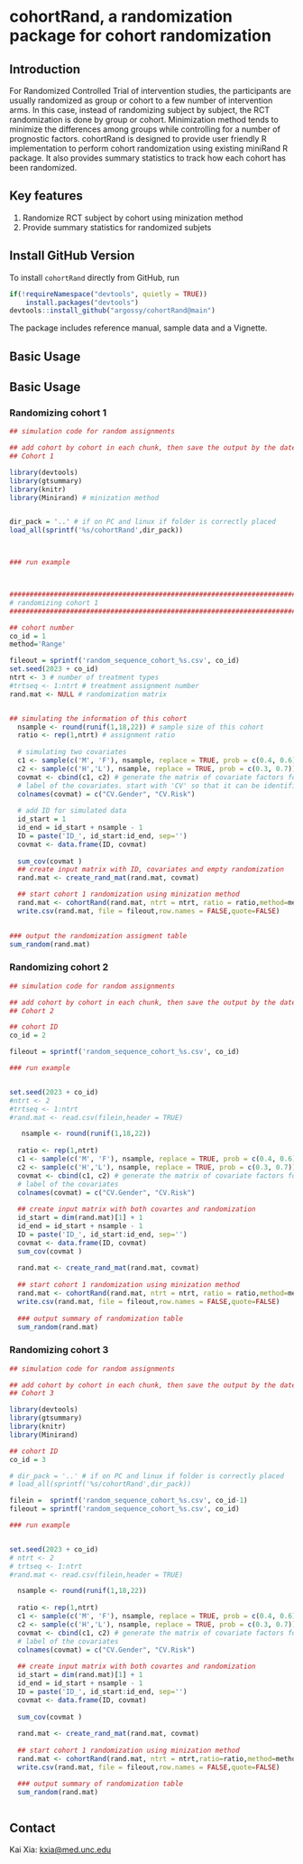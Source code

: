 # cohortRand, a randomization package for cohort randomization

## Introduction

For Randomized Controlled Trial of intervention studies, the participants are usually randomized as group or cohort to a few number of intervention arms. In this case, instead of randomizing subject by subject, the RCT randomization is done by group or cohort. Minimization method tends to minimize the differences among groups while controlling for a number of prognostic factors. cohortRand is designed to provide user friendly R implementation to perform cohort randomization using existing miniRand R package. It also provides summary statistics to track how each cohort has been randomized.


## Key features
1. Randomize RCT subject by cohort using minization method
2. Provide summary statistics for randomized subjets

## Install GitHub Version
To install `cohortRand` directly from GitHub, run

```r
if(!requireNamespace("devtools", quietly = TRUE))
    install.packages("devtools")
devtools::install_github("argossy/cohortRand@main")
```

The package includes reference manual, sample data and a Vignette.

## Basic Usage


## Basic Usage
### Randomizing cohort 1

```r
## simulation code for random assignments

## add cohort by cohort in each chunk, then save the output by the date
## Cohort 1

library(devtools)
library(gtsummary)
library(knitr)
library(Minirand) # minization method


dir_pack = '..' # if on PC and linux if folder is correctly placed
load_all(sprintf('%s/cohortRand',dir_pack))



### run example



################################################################################
# randomizing cohort 1
################################################################################

## cohort number
co_id = 1
method='Range'

fileout = sprintf('random_sequence_cohort_%s.csv', co_id)
set.seed(2023 + co_id)
ntrt <- 3 # number of treatment types
#trtseq <- 1:ntrt # treatment assignment number
rand.mat <- NULL # randomization matrix


## simulating the information of this cohort
  nsample <- round(runif(1,18,22)) # sample size of this cohort
  ratio <- rep(1,ntrt) # assignment ratio
  
  # simulating two covariates
  c1 <- sample(c('M', 'F'), nsample, replace = TRUE, prob = c(0.4, 0.6))
  c2 <- sample(c('H','L'), nsample, replace = TRUE, prob = c(0.3, 0.7))
  covmat <- cbind(c1, c2) # generate the matrix of covariate factors for the subjects
  # label of the covariates. start with 'CV' so that it can be identified as covariate (strata)
  colnames(covmat) = c("CV.Gender", "CV.Risk")
  
  # add ID for simulated data
  id_start = 1
  id_end = id_start + nsample - 1
  ID = paste('ID_', id_start:id_end, sep='')
  covmat <- data.frame(ID, covmat)
  
  sum_cov(covmat )
  ## create input matrix with ID, covariates and empty randomization
  rand.mat <- create_rand_mat(rand.mat, covmat)

  ## start cohort 1 randomization using minization method
  rand.mat <- cohortRand(rand.mat, ntrt = ntrt, ratio = ratio,method=method)
  write.csv(rand.mat, file = fileout,row.names = FALSE,quote=FALSE)
  

### output the randomization assigment table
sum_random(rand.mat)

```


### Randomizing cohort 2
```r
## simulation code for random assignments

## add cohort by cohort in each chunk, then save the output by the date
## Cohort 2

## cohort ID
co_id = 2

fileout = sprintf('random_sequence_cohort_%s.csv', co_id)

### run example


set.seed(2023 + co_id)
#ntrt <- 2
#trtseq <- 1:ntrt
#rand.mat <- read.csv(filein,header = TRUE)

   nsample <- round(runif(1,18,22))
  
  ratio <- rep(1,ntrt)
  c1 <- sample(c('M', 'F'), nsample, replace = TRUE, prob = c(0.4, 0.6))
  c2 <- sample(c('H','L'), nsample, replace = TRUE, prob = c(0.3, 0.7))
  covmat <- cbind(c1, c2) # generate the matrix of covariate factors for the subjects
  # label of the covariates
  colnames(covmat) = c("CV.Gender", "CV.Risk")
  
  ## create input matrix with both covartes and randomization
  id_start = dim(rand.mat)[1] + 1
  id_end = id_start + nsample - 1
  ID = paste('ID_', id_start:id_end, sep='')
  covmat <- data.frame(ID, covmat)
  sum_cov(covmat )
  
  rand.mat <- create_rand_mat(rand.mat, covmat)
  
  ## start cohort 1 randomization using minization method
  rand.mat <- cohortRand(rand.mat, ntrt = ntrt, ratio = ratio,method=method)
  write.csv(rand.mat, file = fileout,row.names = FALSE,quote=FALSE)
  
  ### output summary of randomization table
  sum_random(rand.mat)


```

### Randomizing cohort 3
```r
## simulation code for random assignments

## add cohort by cohort in each chunk, then save the output by the date
## Cohort 3

library(devtools)
library(gtsummary)
library(knitr)
library(Minirand)

## cohort ID
co_id = 3

# dir_pack = '..' # if on PC and linux if folder is correctly placed
# load_all(sprintf('%s/cohortRand',dir_pack))

filein =  sprintf('random_sequence_cohort_%s.csv', co_id-1)
fileout = sprintf('random_sequence_cohort_%s.csv', co_id)

### run example


set.seed(2023 + co_id)
# ntrt <- 2
# trtseq <- 1:ntrt
#rand.mat <- read.csv(filein,header = TRUE)

  nsample <- round(runif(1,18,22))
  
  ratio <- rep(1,ntrt)
  c1 <- sample(c('M', 'F'), nsample, replace = TRUE, prob = c(0.4, 0.6))
  c2 <- sample(c('H','L'), nsample, replace = TRUE, prob = c(0.3, 0.7))
  covmat <- cbind(c1, c2) # generate the matrix of covariate factors for the subjects
  # label of the covariates
  colnames(covmat) = c("CV.Gender", "CV.Risk")
  
  ## create input matrix with both covartes and randomization
  id_start = dim(rand.mat)[1] + 1
  id_end = id_start + nsample - 1
  ID = paste('ID_', id_start:id_end, sep='')
  covmat <- data.frame(ID, covmat)
  
  sum_cov(covmat )
  
  rand.mat <- create_rand_mat(rand.mat, covmat)
  
  ## start cohort 1 randomization using minization method
  rand.mat <- cohortRand(rand.mat, ntrt = ntrt,ratio=ratio,method=method)
  write.csv(rand.mat, file = fileout,row.names = FALSE,quote=FALSE)

  ### output summary of randomization table
  sum_random(rand.mat)



```

## Contact
Kai Xia: kxia@med.unc.edu

